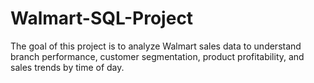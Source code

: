 # Walmart-SQL-Project
The goal of this project is to analyze Walmart sales data to understand branch performance, customer segmentation, product profitability, and sales trends by time of day.
